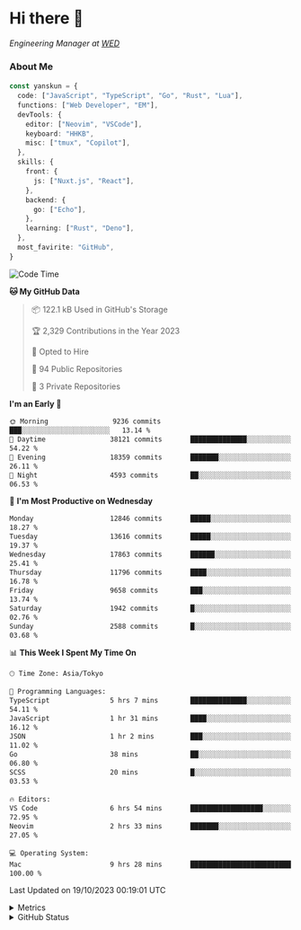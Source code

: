# Hi there&nbsp;:wave:

<!-- ![Alt text](https://spotify-recently-played-readme.vercel.app/api?user=31kynbuubkiu3r4qh4hjuaglhfay) -->

_Engineering Manager at [WED](https://github.com/wedinc)_

### About Me

```ts
const yanskun = {
  code: ["JavaScript", "TypeScript", "Go", "Rust", "Lua"],
  functions: ["Web Developer", "EM"],
  devTools: {
    editor: ["Neovim", "VSCode"],
    keyboard: "HHKB",
    misc: ["tmux", "Copilot"],
  },
  skills: {
    front: {
      js: ["Nuxt.js", "React"],
    },
    backend: {
      go: ["Echo"],
    },
    learning: ["Rust", "Deno"],
  },
  most_favirite: "GitHub",
}
```

<!--START_SECTION:waka-->
![Code Time](http://img.shields.io/badge/Code%20Time-506%20hrs%2025%20mins-blue)

**🐱 My GitHub Data** 

> 📦 122.1 kB Used in GitHub's Storage 
 > 
> 🏆 2,329 Contributions in the Year 2023
 > 
> 💼 Opted to Hire
 > 
> 📜 94 Public Repositories 
 > 
> 🔑 3 Private Repositories 
 > 
**I'm an Early 🐤** 

```text
🌞 Morning                9236 commits        ███░░░░░░░░░░░░░░░░░░░░░░   13.14 % 
🌆 Daytime                38121 commits       ██████████████░░░░░░░░░░░   54.22 % 
🌃 Evening                18359 commits       ███████░░░░░░░░░░░░░░░░░░   26.11 % 
🌙 Night                  4593 commits        ██░░░░░░░░░░░░░░░░░░░░░░░   06.53 % 
```
📅 **I'm Most Productive on Wednesday** 

```text
Monday                   12846 commits       █████░░░░░░░░░░░░░░░░░░░░   18.27 % 
Tuesday                  13616 commits       █████░░░░░░░░░░░░░░░░░░░░   19.37 % 
Wednesday                17863 commits       ██████░░░░░░░░░░░░░░░░░░░   25.41 % 
Thursday                 11796 commits       ████░░░░░░░░░░░░░░░░░░░░░   16.78 % 
Friday                   9658 commits        ███░░░░░░░░░░░░░░░░░░░░░░   13.74 % 
Saturday                 1942 commits        █░░░░░░░░░░░░░░░░░░░░░░░░   02.76 % 
Sunday                   2588 commits        █░░░░░░░░░░░░░░░░░░░░░░░░   03.68 % 
```


📊 **This Week I Spent My Time On** 

```text
🕑︎ Time Zone: Asia/Tokyo

💬 Programming Languages: 
TypeScript               5 hrs 7 mins        ██████████████░░░░░░░░░░░   54.11 % 
JavaScript               1 hr 31 mins        ████░░░░░░░░░░░░░░░░░░░░░   16.12 % 
JSON                     1 hr 2 mins         ███░░░░░░░░░░░░░░░░░░░░░░   11.02 % 
Go                       38 mins             ██░░░░░░░░░░░░░░░░░░░░░░░   06.80 % 
SCSS                     20 mins             █░░░░░░░░░░░░░░░░░░░░░░░░   03.53 % 

🔥 Editors: 
VS Code                  6 hrs 54 mins       ██████████████████░░░░░░░   72.95 % 
Neovim                   2 hrs 33 mins       ███████░░░░░░░░░░░░░░░░░░   27.05 % 

💻 Operating System: 
Mac                      9 hrs 28 mins       █████████████████████████   100.00 % 
```


 Last Updated on 19/10/2023 00:19:01 UTC
<!--END_SECTION:waka-->

<details>
  <summary>Metrics</summary>
  <img src="https://github.com/yanskun/yanskun/blob/main/github-metrics.svg" alt="Metrics">
</details>

<details>
  <summary>GitHub Status</summary>
  <picture>
    <source media="(prefers-color-scheme: dark)" srcset="https://raw.githubusercontent.com/yanskun/yanskun/master/profile-summary-card-output/nord_dark/0-profile-details.svg">
   <img src="https://raw.githubusercontent.com/yanskun/yanskun/master/profile-summary-card-output/default/0-profile-details.svg">
  </picture>
  <br>
  <picture>
    <source media="(prefers-color-scheme: dark)" srcset="https://raw.githubusercontent.com/yanskun/yanskun/master/profile-summary-card-output/nord_dark/1-repos-per-language.svg">
   <img src="https://raw.githubusercontent.com/yanskun/yanskun/master/profile-summary-card-output/default/1-repos-per-language.svg">
  </picture>
  <picture>
    <source media="(prefers-color-scheme: dark)" srcset="https://raw.githubusercontent.com/yanskun/yanskun/master/profile-summary-card-output/nord_dark/2-most-commit-language.svg">
   <img src="https://raw.githubusercontent.com/yanskun/yanskun/master/profile-summary-card-output/default/2-most-commit-language.svg">
  </picture>
  <br>
  <picture>
    <source media="(prefers-color-scheme: dark)" srcset="https://raw.githubusercontent.com/yanskun/yanskun/master/profile-summary-card-output/nord_dark/3-stats.svg">
   <img src="https://raw.githubusercontent.com/yanskun/yanskun/master/profile-summary-card-output/default/3-stats.svg">
  </picture>
  <picture>
    <source media="(prefers-color-scheme: dark)" srcset="https://raw.githubusercontent.com/yanskun/yanskun/master/profile-summary-card-output/nord_dark/4-productive-time.svg">
   <img src="https://raw.githubusercontent.com/yanskun/yanskun/master/profile-summary-card-output/default/4-productive-time.svg">
  </picture>
</details>
